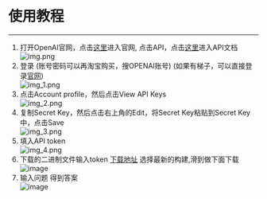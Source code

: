 # 使用教程

--------

1. 打开OpenAI官网，点击[这里](https://openai.com/)进入官网, 点击API，点击[这里](https://openai.com/api/)进入API文档  
   ![img.png](img/img.png)
2. 登录 (账号密码可以再淘宝购买，搜OPENAI账号) (如果有梯子，可以直接登录[官网](https://chat.openai.com/chat))  
   ![img_1.png](img/img_1.png)
3. 点击Account profile，然后点击View API Keys  
   ![img_2.png](img/img_2.png)
4. 复制Secret Key，然后点击右上角的Edit，将Secret Key粘贴到Secret Key中，点击Save  
   ![img_3.png](img/img_3.png)
5. 填入API token  
![img_4.png](img/img_4.png)
6. 下载的二进制文件输入token [下载地址](https://github.com/bigduu/openai-cli/actions) 选择最新的构建,滑到做下面下载  
![image](https://user-images.githubusercontent.com/18681616/219084564-4ba79f53-d0b8-499a-9de1-f130ed441db2.png)
7. 输入问题 得到答案  
![image](https://user-images.githubusercontent.com/18681616/219084688-f6b63818-5ff7-40c1-a19a-84649c03c3fb.png)
 
